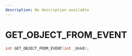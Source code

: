```yaml
---
description: No description available 
---
```


# GET_OBJECT_FROM_EVENT

```cpp
int GET_OBJECT_FROM_EVENT(int _Unk0);
```